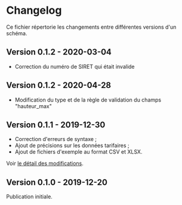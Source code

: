 # Changelog

Ce fichier répertorie les changements entre différentes versions d'un schéma.

## Version 0.1.2 - 2020-03-04
- Correction du numéro de SIRET qui était invalide

## Version 0.1.2 - 2020-04-28
- Modification du type et de la règle de validation du champs "hauteur_max"


## Version 0.1.1 - 2019-12-30
- Correction d'erreurs de syntaxe ;
- Ajout de précisions sur les données tarifaires ;
- Ajout de fichiers d'exemple au format CSV et XLSX.

Voir [le détail des modifications](https://github.com/etalab/schema-stationnement/pull/2).

## Version 0.1.0 - 2019-12-20

Publication initiale.

